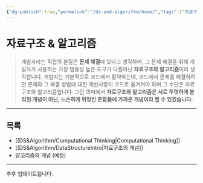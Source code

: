 ```yaml
---
{"dg-publish":true,"permalink":"/ds-and-algorithm/home/","tags":["자료구조","알고리즘"],"created":"2024-02-08T15:47:31.113+09:00","updated":"2024-05-28T16:41:08.541+09:00"}
---
```



# 자료구조 & 알고리즘

> 개발자라는 직업의 본질은 **문제 해결**에 있다고 생각하며, 그 문제 해결을 위해 개발자가 사용하는 가장 범용성 높은 도구가 다름아닌 **자료구조와 알고리즘**이라 생각합니다. 개발자는 기본적으로 코드에서 활약하는데, 코드에서 문제를 해결하려면 문제와 그 해결 방법에 대한 제반사항이 코드로 옮겨져야 하며 그 수단은 자료구조와 알고리즘입니다. 그런 의미에서 **자료구조와 알고리즘은 서로 뚜렷하게 분리된 개념이 아닌, 느슨하게 뒤엉킨 혼합물에 가까운 개념이라 할 수 있겠습니다.**

---

## 목록

+ [[DS&Algorithm/Computational Thinking\|Computational Thinking]]
+ [[DS&Algorithm/DataStructureIntro\|자료구조의 개념]]
+ 알고리즘의 개념 (예정)
---

추후 업데이트됩니다.